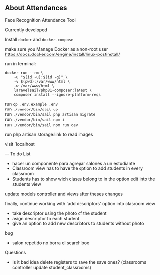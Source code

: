 ## About Attendances

Face Recognition Attendance Tool

Currently developed

Install `docker` and `docker-compose`

make sure you Manage Docker as a non-root user
https://docs.docker.com/engine/install/linux-postinstall/

run in terminal: 

    docker run --rm \
        -u "$(id -u):$(id -g)" \
        -v $(pwd):/var/www/html \
        -w /var/www/html \
        laravelsail/php81-composer:latest \
        composer install --ignore-platform-reqs

run `cp .env.example .env` <br/>
run `./vendor/bin/sail up` <br/>
run `./vendor/bin/sail php artisan migrate` <br/>
run `./vendor/bin/sail npm i` <br/>
run `./vendor/bin/sail npm run dev` <br/>


run php artisan storage:link to read images

visit `localhost


-- To do List

- hacer un componente para agregar salones a un estudiante
- Classroom view has to have the option to add students in every classroom
- Students has to show wich clases belong to in the option edit into the students view


update models controller and views after theses changes

finally, continue working with 'add descriptors' option into clasroom view
- take descriptor using the photo of the student
- asign descriptor to each student
- give an option to add new descriptors to students without photo

bug
- salon repetido no borra el search box

Questions
- Is it bad idea delete registers to save the save ones? (classrooms controller update student_classrooms)






